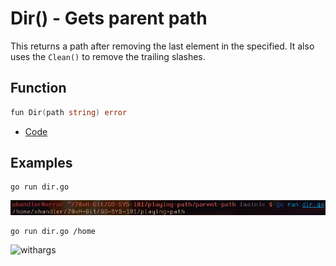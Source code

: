 # Dir() - Gets parent path

This returns a path after removing the last element in the specified. It also uses the `Clean()` to remove the trailing slashes.

## Function

```go
fun Dir(path string) error
```

* [Code](https://golang.org/src/path/filepath/path.go?s=13914:13942#L455)

## Examples

```
go run dir.go
```

![noargs](img/noargs.png)

```
go run dir.go /home
```

![withargs](img/withargs.go)
